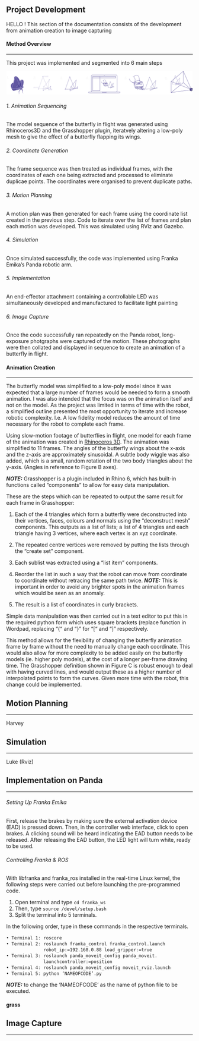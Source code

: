 ## Project Development

HELLO ! This section of the documentation consists of the development from animation creation to image capturing

#### Method Overview
**********
This project was implemented and segmented into 6 main steps

![](methods.png)

###### 1. Animation Sequencing
The model sequence of the butterfly in flight was generated using Rhinoceros3D and the Grasshopper plugin, iteratvely altering a low-poly mesh to give the effect of a butterfly flapping its wings. 
###### 2. Coordinate Generation
The frame sequence was then treated as individual frames, with the coordinates of each one being extracted and processed to eliminate duplicae points. The coordinates were organised to prevent duplicate paths.
###### 3. Motion Planning
A motion plan was then generated for each frame using the coordinate list created in the previous step. Code to iterate over the list of frames and plan each motion was developed. This was simulated using RViz and Gazebo.
###### 4. Simulation
Once simulated successfully, the code was implemented using Franka Emika’s Panda robotic arm. 
###### 5. Implementation
An end-effector attachment containing a controllable LED was simultaneously developed and manufactured to facilitate light painting
###### 6. Image Capture
Once the code successfully ran repeatedly on the Panda robot, long-exposure photgraphs were captured of the motion. These photographs were then collated and displayed in sequence to create an animation of a butterfly in flight.

#### Animation Creation
**********

The butterfly model was simplified to a low-poly model since it was expected that a large number of frames would be needed to form a smooth animation. I was also intended that the focus was on the animation itself and not on the model. As the project was limited in terms of time with the robot, a simplified outline presented the most opportunity to iterate and increase robotic complexity. I.e. A low fidelity model reduces the amount of time necessary for the robot to complete each frame. 

Using slow-motion footage of butterflies in flight, one model for each frame of the animation was created in [Rhinoceros 3D](https://www.rhino3d.com/).  The animation was simplified to 11 frames. The angles of the butterfly wings about the x-axis and the z-axis are approximately sinusoidal. A subtle body wiggle was also added, which is a small, random rotation of the two body triangles about the y-axis. (Angles in reference to Figure B axes).

**_NOTE:_** Grasshopper is a plugin included in Rhino 6, which has built-in functions called “components” to allow for easy data manipulation. 

These are the steps which can be repeated to output the same result for each frame in Grasshopper:

1. Each of the 4 triangles which form a butterfly were deconstructed into their vertices, faces, colours and normals using the “deconstruct mesh” components. This outputs as a list of lists; a list of 4 triangles and each triangle having 3 vertices, where each vertex is an xyz coordinate. 
2. The repeated centre vertices were removed by putting the lists through the “create set” component. 
3. Each sublist was extracted using a “list item” components.
4. Reorder the list in such a way that the robot can move from coordinate to coordinate without retracing the same path twice. 
**_NOTE:_** This is important in order to avoid any brighter spots in the animation frames which would be seen as an anomaly.

5. The result is a list of coordinates in curly brackets.

Simple data manipulation was then carried out in a text editor to put this in the required python form which uses square brackets (replace function in Wordpad, replacing “{“ and “}” for “[“ and “]” respectively.

This method allows for the flexibility of changing the butterfly animation frame by frame without the need to manually change each coordinate. This would also allow for more complexity to be added easily on the butterfly models (ie. higher poly models), at the cost of a longer per-frame drawing time. The Grasshopper definition shown in Figure C is robust enough to deal with having curved lines, and would output these as a higher number of interpolated points to form the curves. Given more time with the robot, this change could be implemented. 

## Motion Planning
**********

Harvey

## Simulation
**********

Luke (Rviz)

## Implementation on Panda
**********

###### Setting Up Franka Emika
First, release the brakes by making sure the external activation device (EAD) is pressed down. Then, in the controller web interface, click to open brakes. A clicking sound will be heard indicating the EAD button needs to be released. After releasing the EAD button, the LED light will turn white, ready to be used. 

###### Controlling Franka & ROS

With libfranka and franka_ros installed in the real-time Linux kernel, the following steps were carried out before launching the pre-programmed code. 

1. Open terminal and type ``` cd franka_ws ```
2. Then, type ``` source /devel/setup.bash ```
3. Split the terminal into 5 terminals.

In the following order, type in these commands in the respective terminals. 



	• Terminal 1: roscore
	• Terminal 2: roslaunch franka_control franka_control.launch 
                  robot_ip:=192.168.0.88 load_gripper:=true
	• Terminal 3: roslaunch panda_moveit_config panda_moveit.
                  launchcontroller:=position
	• Terminal 4: roslaunch panda_moveit_config moveit_rviz.launch 
	• Terminal 5: python ‘NAMEOFCODE’.py

**_NOTE:_** to change the ‘NAMEOFCODE’ as the name of python file to be executed.





#### grass

## Image Capture
**********